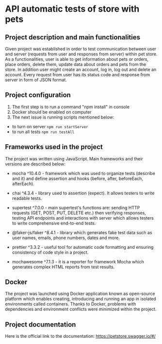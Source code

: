 # API automatic tests of store with pets

## Project description and main functionalities

Given project was established in order to test communication between user and server (requests from user and responses from server) within pet store. As a functionalities, user is able to get information about pets or orders, place orders, delete them, update data about orders and pets from the store. In addition user might create an account, log in, log out and delete an account. Every request from user has its status code and response from server in form of JSON format.

## Project configuration

1. The first step is to run a command "npm install" in console
2. Docker should be enabled on computer
3. The next issue is running scripts mentioned below:
- to turn on server `npm run startServer`
- to run all tests `npm run testAll`

## Frameworks used in the project

The project was written using JavaScript. Main frameworks and their versions are described below:

- mocha ^10.4.0 - framework which was used to organize tests (describe and it) and define assertion and hooks (before, after, beforeEach, afterEach).

- chai ^4.3.4 - library used to assertion (expect). It allows testers to write readable tests.

- supertest ^7.0.0 - main supertest's functions are: sending HTTP requests (GET, POST, PUT, DELETE etc.) then verifying responses, testing API endpoints and interactions with server which allows testers to write comprehensive end-to-end tests.

- @faker-js/faker ^8.4.1  - library which generates fake test data such as user names, emails, phone numbers, dates and more.

- prettier ^3.3.2 - useful tool for automatic code formatting and ensuring consistency of code style in a project.

-  mochawesome ^7.1.3 - it is a reporter for framework Mocha which generates complex HTML reports from test results.


## Docker

The project was launched using Docker application known as open-source platform which enables creating, introducing and running an app in isolated environments called containers. Thanks to Docker, problems with dependencies and environment conflicts were minimized within the project.


## Project documentation

Here is the official link to the documentation: https://petstore.swagger.io/#/

